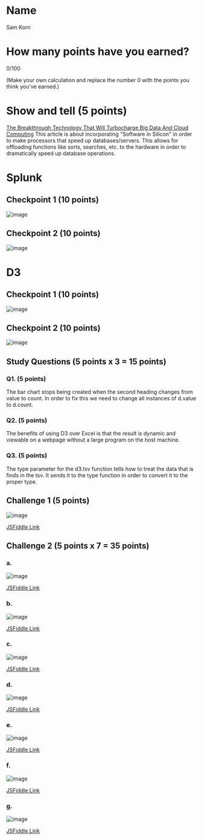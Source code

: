# Name

Sam Korn

# How many points have you earned?

0/100

(Make your own calculation and replace the number 0 with the points you think you've earned.)

# Show and tell (5 points)

[The Breakthrough Technology That Will Turbocharge Big Data And Cloud Computing](http://www.forbes.com/sites/oracle/2014/09/12/the-breakthrough-technology-that-will-turbocharge-big-data-and-cloud-computing/)
This article is about incorporating "Software in Silicon" in order to make processors that speed up databases/servers. This allows for offloading functions like sorts, searches, etc. to the hardware in order to dramatically speed up database operations.

# Splunk

## Checkpoint 1 (10 points)

![image](SplunkCheckPoint1.png)

## Checkpoint 2 (10 points)

![image](SplunkCheckPoint2.png)

# D3

## Checkpoint 1 (10 points)

![image](D3CheckPoint1.png)

## Checkpoint 2 (10 points)

![image](D3CheckPoint2.png)

## Study Questions (5 points x 3 = 15 points)

### Q1. (5 points)

The bar chart stops being created when the second heading changes from value to count. In order to fix this we need to change all instances of d.value to d.count.

### Q2. (5 points)

The benefits of using D3 over Excel is that the result is dynamic and viewable on a webpage without a large program on the host machine. 

### Q3. (5 points)
The type parameter for the d3.tsv function tells how to treat the data that is finds in the tsv. It sends it to the type function in order to convert it to the proper type.


## Challenge 1 (5 points)

![image](D3Challenge1.png)

[JSFiddle Link](http://jsfiddle.net/p974sy5t/1/)

## Challenge 2 (5 points x 7 = 35 points)

### a. 

![image](D3Challenge2A.png)

[JSFiddle Link](http://jsfiddle.net/sako0938/p974sy5t/2/)

### b.

![image](D3Challenge2B.png)

[JSFiddle Link](http://jsfiddle.net/sako0938/p974sy5t/3/)

### c.

![image](D3Challenge2C.png)

[JSFiddle Link](http://jsfiddle.net/sako0938/p974sy5t/4/)

### d.

![image](D3Challenge2D.png)

[JSFiddle Link](http://jsfiddle.net/sako0938/p974sy5t/5/)

### e.

![image](D3Challenge2E.png)

[JSFiddle Link](http://jsfiddle.net/sako0938/p974sy5t/6/)

### f.

![image](D3Challenge2F.png)

[JSFiddle Link](http://jsfiddle.net/sako0938/p974sy5t/7/)


### g.

![image](D3Challenge2G.png)

[JSFiddle Link](http://jsfiddle.net/sako0938/p974sy5t/8/)
